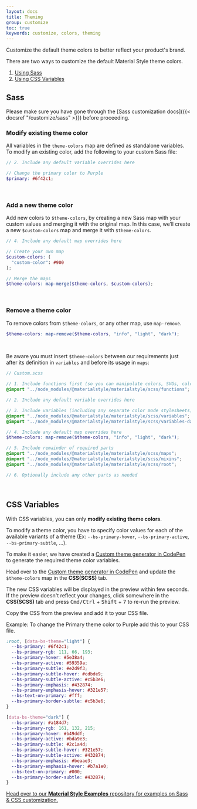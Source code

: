 ```yaml
---
layout: docs
title: Theming
group: customize
toc: true
keywords: customize, colors, theming
---
```


<p class="fs-4 ms-0 mb-4 page-description">
Customize the default theme colors to better reflect your product's brand.
</p>

There are two ways to customize the default Material Style theme colors.
1. [Using Sass](#sass)
2. [Using CSS Variables](#css-variables)

## Sass
Please make sure you have gone through the [Sass customization docs]({{< docsref "/customize/sass" >}}) before proceeding.

### Modify existing theme color
All variables in the `theme-colors` map are defined as standalone variables. To modify an existing 
color, add the following to your custom Sass file:

```scss
// 2. Include any default variable overrides here

// Change the primary color to Purple
$primary: #6f42c1;
```
<br>

### Add a new theme color
Add new colors to `$theme-colors`, by creating a new Sass map with your custom values and merging 
it with the original map. In this case, we’ll create a new `$custom-colors` map and merge it with 
`$theme-colors`.

```scss
// 4. Include any default map overrides here

// Create your own map
$custom-colors: (
  "custom-color": #900
);

// Merge the maps
$theme-colors: map-merge($theme-colors, $custom-colors);
```
<br>

### Remove a theme color

To remove colors from `$theme-colors`, or any other map, use `map-remove`. 
```scss
$theme-colors: map-remove($theme-colors, "info", "light", "dark");
```
<br>

Be aware you must insert `$theme-colors` between our requirements just after its definition in 
`variables` and before its usage in `maps`:

```scss
// Custom.scss

// 1. Include functions first (so you can manipulate colors, SVGs, calc, etc)
@import "../node_modules/@materialstyle/materialstyle/scss/functions";

// 2. Include any default variable overrides here

// 3. Include variables (including any separate color mode stylesheets)
@import "../node_modules/@materialstyle/materialstyle/scss/variables";
@import "../node_modules/@materialstyle/materialstyle/scss/variables-dark";

// 4. Include any default map overrides here
$theme-colors: map-remove($theme-colors, "info", "light", "dark");

// 5. Include remainder of required parts
@import "../node_modules/@materialstyle/materialstyle/scss/maps";
@import "../node_modules/@materialstyle/materialstyle/scss/mixins";
@import "../node_modules/@materialstyle/materialstyle/scss/root";

// 6. Optionally include any other parts as needed
```
<br>

## CSS Variables

With CSS variables, you can only **modify existing theme colors**.

To modify a theme color, you have to specify color values for each of the available variants 
of a theme (Ex: `--bs-primary-hover`, `--bs-primary-active`, `--bs-primary-subtle`, ...).

To make it easier, we have created a [Custom theme generator in CodePen](https://codepen.io/nkdas91/pen/vYzboME)
to generate the required theme color variables.
 
Head over to the [Custom theme generator in CodePen](https://codepen.io/nkdas91/pen/vYzboME) and 
update the `$theme-colors` map in the **CSS(SCSS)** tab. 

The new CSS variables will be displayed in the preview within few seconds. If the preview doesn't 
reflect your changes, click somewhere in the **CSS(SCSS)** tab and press <kbd>Cmd/Ctrl</kbd> + 
<kbd>Shift</kbd> + <kbd>7</kbd> to re-run the preview.

Copy the CSS from the preview and add it to your CSS file.

Example: To change the Primary theme color to Purple add this to your CSS file.
```css
:root, [data-bs-theme="light"] {
  --bs-primary: #6f42c1;
  --bs-primary-rgb: 111, 66, 193;
  --bs-primary-hover: #5e38a4;
  --bs-primary-active: #59359a;
  --bs-primary-subtle: #e2d9f3;
  --bs-primary-subtle-hover: #cdbde9;
  --bs-primary-subtle-active: #c5b3e6;
  --bs-primary-emphasis: #432874;
  --bs-primary-emphasis-hover: #321e57;
  --bs-text-on-primary: #fff;
  --bs-primary-border-subtle: #c5b3e6;
}

[data-bs-theme="dark"] {
  --bs-primary: #a184d7;
  --bs-primary-rgb: 161, 132, 215;
  --bs-primary-hover: #b49ddf;
  --bs-primary-active: #bda9e3;
  --bs-primary-subtle: #2c1a4d;
  --bs-primary-subtle-hover: #321e57;
  --bs-primary-subtle-active: #432874;
  --bs-primary-emphasis: #beaae3;
  --bs-primary-emphasis-hover: #b7a1e0;
  --bs-text-on-primary: #000;
  --bs-primary-border-subtle: #432874;
}
```

<a target="_blank" href="https://github.com/materialstyle/materialstyle-examples" class="text-decoration-none text-dark">
  <div class="d-flex align-items-center callout primary my-4 rounded-3 overflow-hidden">
    <div class="d-flex align-items-center align-self-stretch callout-icon p-3 fs-4">
      <i class="bi bi-box-arrow-up-right"></i>
    </div>
    <div class="flex-grow-1 p-3 text-body">
      Head over to our <b>Material Style Examples</b> repository for examples on Sass & CSS customization.
    </div>
  </div>
</a>
